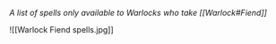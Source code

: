 *A list of spells only available to Warlocks who take [[Warlock#Fiend]]*

![[Warlock Fiend spells.jpg]]